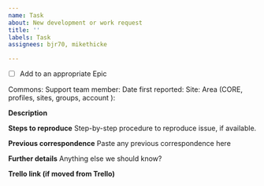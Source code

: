 ```yaml
---
name: Task
about: New development or work request
title: ''
labels: Task
assignees: bjr70, mikethicke

---
```


- [ ] Add to an appropriate Epic

Commons:
Support team member:
Date first reported: 
Site: 
Area (CORE, profiles, sites, groups, account ): 

**Description**


**Steps to reproduce**
Step-by-step procedure to reproduce issue, if available.

**Previous correspondence**
Paste any previous correspondence here

**Further details**
Anything else we should know?

**Trello link (if moved from Trello)**
